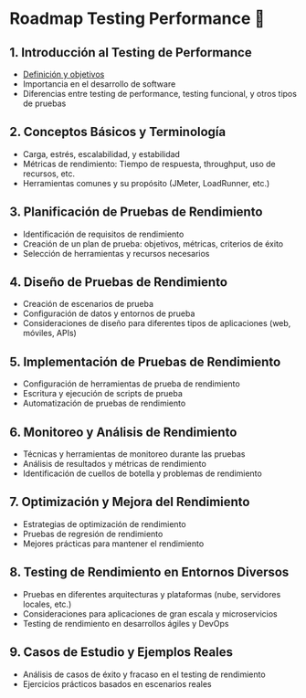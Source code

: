 # Roadmap Testing Performance 🚀

## 1. Introducción al Testing de Performance
   - [Definición y objetivos](./temario/01.introduccion/definicion.md)
   - Importancia en el desarrollo de software
   - Diferencias entre testing de performance, testing funcional, y otros tipos de pruebas

## 2. Conceptos Básicos y Terminología
   - Carga, estrés, escalabilidad, y estabilidad
   - Métricas de rendimiento: Tiempo de respuesta, throughput, uso de recursos, etc.
   - Herramientas comunes y su propósito (JMeter, LoadRunner, etc.)

## 3. Planificación de Pruebas de Rendimiento
   - Identificación de requisitos de rendimiento
   - Creación de un plan de prueba: objetivos, métricas, criterios de éxito
   - Selección de herramientas y recursos necesarios

## 4. Diseño de Pruebas de Rendimiento
   - Creación de escenarios de prueba
   - Configuración de datos y entornos de prueba
   - Consideraciones de diseño para diferentes tipos de aplicaciones (web, móviles, APIs)

## 5. Implementación de Pruebas de Rendimiento
   - Configuración de herramientas de prueba de rendimiento
   - Escritura y ejecución de scripts de prueba
   - Automatización de pruebas de rendimiento

## 6. Monitoreo y Análisis de Rendimiento
   - Técnicas y herramientas de monitoreo durante las pruebas
   - Análisis de resultados y métricas de rendimiento
   - Identificación de cuellos de botella y problemas de rendimiento

## 7. Optimización y Mejora del Rendimiento
   - Estrategias de optimización de rendimiento
   - Pruebas de regresión de rendimiento
   - Mejores prácticas para mantener el rendimiento

## 8. Testing de Rendimiento en Entornos Diversos
   - Pruebas en diferentes arquitecturas y plataformas (nube, servidores locales, etc.)
   - Consideraciones para aplicaciones de gran escala y microservicios
   - Testing de rendimiento en desarrollos ágiles y DevOps

## 9. Casos de Estudio y Ejemplos Reales
   - Análisis de casos de éxito y fracaso en el testing de rendimiento
   - Ejercicios prácticos basados en escenarios reales
